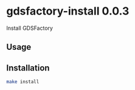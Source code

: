 # gdsfactory-install 0.0.3

Install GDSFactory

## Usage

## Installation

```bash
make install
```
